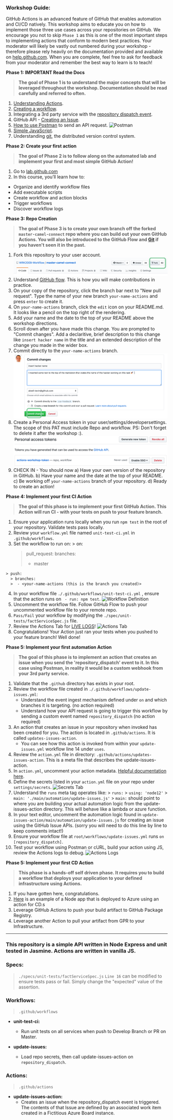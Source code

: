 ### Workshop Guide:

GitHub Actions is an advanced feature of GitHub that enables automation and CI/CD natively. This workshop aims to educate you on how to implement those three use cases across your repositories on GitHub. We encourage you not to skip `Phase 1` as this is one of the most important steps to implementing actions that conform to modern best practices. Your moderator will likely be vastly out numbered during your workshop - therefore please rely heavily on the documentation provided and available on [help.github.com](https://help.github.com/en). When you are complete, feel free to ask for feedback from your moderator and remember the best way to learn is to teach!

**Phase 1: IMPORTANT Read the Docs**
  > **The goal of Phase 1 is to understand the major concepts that will be leveraged throughout the workshop. Documentation should be read carefully and referred to often.**
  1. [Understanding Actions](https://help.github.com/en/github/automating-your-workflow-with-github-actions/about-github-actions#core-concepts-for-github-actions).
  1. [Creating a workflow](https://help.github.com/en/github/automating-your-workflow-with-github-actions/configuring-a-workflow).
  1. Integrating a 3rd party service with the [repository dispatch event](https://developer.github.com/v3/repos/#create-a-repository-dispatch-event).
  1. GitHub API - [Creating an Issue](https://developer.github.com/v3/issues/).
  1. [How to use Postman](https://learning.getpostman.com/getting-started/) to send an API request.
  ![Postman](/images/postman.png)
  1. [Simple JavaScript](https://www.w3schools.com/js/js_examples.asp).
  1. Understanding [git](https://git-scm.com/book/en/v2/Getting-Started-What-is-Git%3F), the distributed version control system.

**Phase 2: Create your first action**
  > **The goal of Phase 2 is to follow along on the automated lab and implement your first and most simple GitHub Action!**
  1. Go to [lab.github.com](https://lab.github.com/github/hello-github-actions!)
  1. In this course, you’ll learn how to:

- Organize and identify workflow files
- Add executable scripts
- Create workflow and action blocks
- Trigger workflows
- Discover workflow logs

**Phase 3: Repo Creation**
  > **The goal of Phase 3 is to create your own branch off the forked `master-camel-connect` repo where you can build out your own GitHub Actions. You will also be introduced to the GitHub Flow and [Git](https://git-scm.com/book/en/v2/Getting-Started-What-is-Git%3F) if you haven't seen it in the past.**
  1. Fork this repository to your user account.
  ![Fork Repository](/images/fork.png)
  1. Understand [GitHub flow](https://guides.github.com/introduction/flow/). This is how you will make contributions in practice.
  1. On your copy of the repository, click the branch bar next to "New pull request". Type the name of your new branch `your-name-actions` and press `enter` to create it.
  1. On `your-name-actions` branch, click the `edit` icon on your README.md. It looks like a pencil on the top right of the rendering. 
  1. Add your name and the date to the top of your README above the workshop directions.
  1. Scroll down after you have made this change. You are prompted to "Commit changes". Add a declaritive, brief description to this change like `insert hacker name` in the title and an extended description of the change you made in the wider box.
  1.  Commit directly to the `your-name-actions` branch.
  ![Commit Changes](/images/commit-name.png)
  1. Create a Personal Access token in your user/settings/developersettings. The scope of this PAT must include Repo and workflow. PS: Don't forget to delete it after the workshop :).
  ![Token Creation](/images/token.png)
  1. CHECK IN - You should now a) Have your own version of the repository in GitHub. b) Have your name and the date at the top of your README. c) Be working off `your-name-actions` branch of your repository. d) Ready to create an action!

**Phase 4: Implement your first CI Action**
  > **The goal of this phase is to implement your first GitHub Action. This Action will run CI - with your tests on push to your feature branch.**
  1. Ensure your application runs locally when you run `npm test` in the root of your repository. Validate tests pass locally.
  2. Review your `workflow.yml` file named `unit-test-ci.yml` in `.github/workflows`.
  3. Set the workflow to run on:
    > on:
      > pull_request:
        > branches:
        > - master

    > push:
      > branches:
      >  - <your-name-actions (this is the branch you created)>
  4. In your workflow file `./.github/workflows/unit-test-ci.yml` , ensure that the action runs on ` - run: npm test`.
  ![Workflow Definition](/images/workflow.png)
  5. Uncomment the workflow file. Follow GitHub Flow to push your uncommented workflow file to your remote repo.
  6. `Pass/Fail` your workflow by modifying the `./spec/unit-tests/factServiceSpec.js` file.
  7. Review the Actions Tab for [LIVE LOGS](https://github.blog/2019-08-08-github-actions-now-supports-ci-cd/)!
  ![Actions Tab](/images/actiontab.png)
  8. Congratulations! Your Action just ran your tests when you pushed to your feature branch! Well done!

**Phase 5: Implement your first automation Action**
  > **The goal of this phase is to implement an action that creates an issue when you send the 'repository_dispatch' event to it. In this case using Postman, in reality it would be a custom webhook from your 3rd party service.**
  1. Validate that the `.github` directory has exists in your root.
  1. Review the workflow file created in `./.github/workflows/update-issues.yml`:
     - Understand the event ingest mechanism defined under `on` and which branches it is targeting. (no action required)
     - Understand how your API request is going to trigger this workflow by sending a custom event named `repository_dispatch` (no action required)
  1. An action that creates an issue in your repository when invoked has been created for you. The action is located in `.github/actions`. It is called `updates-issues-action`.
     - You can see how this action is invoked from within your `update-issues.yml` workflow line 14 under `uses`.
  1. Review the `action.yml` file in directory: `.github/actions/updates-issues-action`. This is a meta file that describes the update-issues-action.
  1. In `action.yml`, uncomment your action metadata. [Helpful documentation here](https://help.github.com/en/github/automating-your-workflow-with-github-actions/metadata-syntax-for-github-actions).
  1. Define the secrets listed in your `action.yml` file on your repo under `settings/secrets`.
  ![Secrets Tab](/images/secrets.png)
  1. Understand the `runs` meta tag operates like:
    > `runs:`
    > `using: 'node12'`
    > `main: './main/automation/update-issues.js'`
    > `main:` should point to where you are building your actual automation logic from the update-issues-action directory. This will behave like a lambda or azure function.
  1. In your text editor, uncomment the automation logic found in `update-issues-action/main/automation/update-issues.js` for creating an issue using the GitHub Issue APIs. (sorry you will need to do this line by line to keep comments intact!)
  1. Ensure your workflow file at `root/workflows/update-issues.yml` runs `on [repository_dispatch]`.
  1. Test your workflow using Postman or cURL, build your action using JS, review the Actions logs to debug.
  ![Actions Logs](/images/actionlogs.png)

**Phase 5: Implement your first CD Action**
  > **This phase is a hands-off self driven phase. It requires you to build a workflow that deploys your application to your defined infrastructure using Actions.**
  1. If you have gotten here, congratulations.
  1. [Here](https://github.com/alwell-kevin/calculator) is an example of a Node app that is deployed to Azure using an action for CD.s
  1. Leverage GitHub Actions to push your build artifact to GitHub Package Registry.
  1. Leverage another Action to pull your artifact from GPR to your Infrastructure.

-------

### This repository is a simple API written in Node Express and unit tested in Jasmine. Actions are written in vanilla JS.

### Specs:
> `./specs/unit-tests/factServiceSpec.js`
> `Line 16` can be modified to ensure tests pass or fail. Simply change the "expected" value of the assertion.

### Workflows:
> `.github/workflows`

- **unit-test-ci:**
  - Run unit tests on all services when push to Develop Branch or PR on Master.

- **update-issues:**
  - Load repo secrets, then call update-issues-action on `repository_dispatch`.

### Actions:
> `.github/actions`

- **update-issues-action:**
  - Creates an issue when the repository_dispatch event is triggered. The contents of that Issue are defined by an associated work item created in a Fictitious Azure Board instance.
